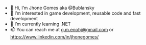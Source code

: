 - 👋 Hi, I’m Jhone Gomes aka @Bublansky
- 👀 I’m interested in game development, reusable code and fast development
- 🌱 I’m currently learning .NET
- 📫 You can reach me at g.m.enohj@gmail.com or https://www.linkedin.com/in/jhonegomes/

<!---
Bublansky/Bublansky is a ✨ special ✨ repository because its `README.md` (this file) appears on your GitHub profile.
You can click the Preview link to take a look at your changes.
--->
